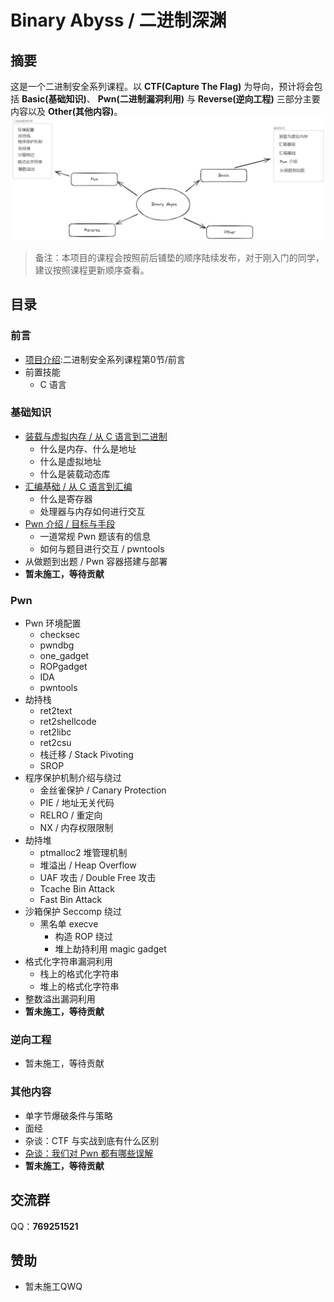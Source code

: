 # Binary Abyss / 二进制深渊
## 摘要
这是一个二进制安全系列课程。以 **CTF(Capture The Flag)** 为导向，预计将会包括 **Basic(基础知识)**、 **Pwn(二进制漏洞利用)** 与 **Reverse(逆向工程)** 三部分主要内容以及 **Other(其他内容)**。
![](image/top.png)
> 备注：本项目的课程会按照前后铺垫的顺序陆续发布，对于刚入门的同学，建议按照课程更新顺序查看。
## 目录
### 前言
- [项目介绍](https://www.bilibili.com/video/BV1Fc411X7VX):二进制安全系列课程第0节/前言
- 前置技能
	- C 语言
### 基础知识
- [装载与虚拟内存 / 从 C 语言到二进制](https://www.bilibili.com/video/BV1Yu4y1V74t)
	- 什么是内存、什么是地址
	- 什么是虚拟地址
	- 什么是装载动态库
- [汇编基础 / 从 C 语言到汇编](https://www.bilibili.com/video/BV1GC4y1F7wa)
	- 什么是寄存器
	- 处理器与内存如何进行交互
- [Pwn 介绍 / 目标与手段](https://www.bilibili.com/video/BV1J94y1P76i)
	- 一道常规 Pwn 题该有的信息
	- 如何与题目进行交互 / pwntools
- 从做题到出题 / Pwn 容器搭建与部署
- **暂未施工，等待贡献**
### Pwn
- Pwn 环境配置
	- checksec
	- pwndbg
	- one_gadget
	- ROPgadget
	- IDA
	- pwntools
- 劫持栈
	- ret2text
	- ret2shellcode
	- ret2libc
	- ret2csu
	- 栈迁移 / Stack Pivoting
	- SROP
- 程序保护机制介绍与绕过
	- 金丝雀保护 / Canary Protection
	- PIE / 地址无关代码
	- RELRO / 重定向
	- NX / 内存权限限制
- 劫持堆
	- ptmalloc2 堆管理机制
	- 堆溢出 / Heap Overflow
	- UAF 攻击 / Double Free 攻击
	- Tcache Bin Attack
	- Fast Bin Attack
- 沙箱保护 Seccomp 绕过
	- 黑名单 execve
		- 构造 ROP 绕过
		- 堆上劫持利用 magic gadget
- 格式化字符串漏洞利用
	- 栈上的格式化字符串
	- 堆上的格式化字符串
- 整数溢出漏洞利用
- **暂未施工，等待贡献**
### 逆向工程
- 暂未施工，等待贡献
### 其他内容
- 单字节爆破条件与策略
- 面经
- 杂谈：CTF 与实战到底有什么区别
- [杂谈：我们对 Pwn 都有哪些误解](https://tokameine.top/2023/09/21/%E6%88%91%E4%BB%AC%E5%AF%B9%20PWN%20%E9%83%BD%E6%9C%89%E5%93%AA%E4%BA%9B%E8%AF%AF%E4%BC%9A/)
- **暂未施工，等待贡献**
## 交流群
QQ：**769251521** 
## 赞助
- 暂未施工QWQ
